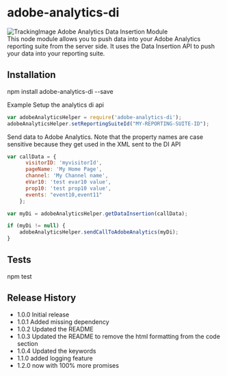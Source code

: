 # adobe-analytics-di
![TrackingImage](https://adobeatadobe.d1.sc.omtrdc.net/b/ss/adbeaaagit/1/H.27.5--NS/0?AQB=1&ndh=1&ce=UTF-8&ns=adobeatadobe&pageName=github%3Aadobe-analytics-di%3Areadme&g=%2FAdobeAtAdobe%2Fadobe-analytics-di&ch=github)
Adobe Analytics Data Insertion Module<br/>
This node module allows you to push data into your Adobe Analytics reporting suite from the server side.  It uses the Data Insertion API to push your data into your reporting suite.

## Installation

npm install adobe-analytics-di --save

Example
Setup the analytics di api

```javascript
var adobeAnalyticsHelper = require('adobe-analytics-di');
adobeAnalyticsHelper.setReportingSuiteId("MY-REPORTING-SUITE-ID");
```

Send data to Adobe Analytics. Note that the property names are case sensitive because they get used in the XML sent to the DI API
```javascript
var callData = {
      visitorID: 'myvisitorId',
      pageName: 'My Home Page',
      channel: 'My Channel name',
      eVar10: 'test evar10 value',
      prop10: 'test prop10 value',
      events: "event10,event11"
    };

var myDi = adobeAnalyticsHelper.getDataInsertion(callData);

if (myDi != null) {
    adobeAnalyticsHelper.sendCallToAdobeAnalytics(myDi);
}
```

## Tests

  npm test


## Release History

* 1.0.0 Initial release
* 1.0.1 Added missing dependency
* 1.0.2 Updated the README
* 1.0.3 Updated the README to remove the html formatting from the code section
* 1.0.4 Updated the keywords
* 1.1.0 added logging feature
* 1.2.0 now with 100% more promises 

